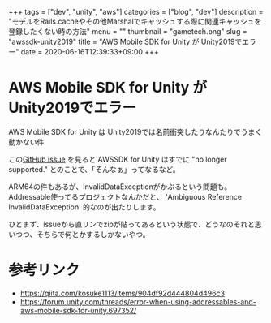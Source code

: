 +++
tags = ["dev", "unity", "aws"]
categories = ["blog", "dev"]
description = "モデルをRails.cacheやその他Marshalでキャッシュする際に関連キャッシュを登録したくない時の方法"
menu = ""
thumbnail = "gametech.png"
slug = "awssdk-unity2019"
title = "AWS Mobile SDK for Unity が Unity2019でエラー"
date = 2020-06-16T12:39:33+09:00
+++

# AWS Mobile SDK for Unity が Unity2019でエラー
AWS Mobile SDK for Unity は Unity2019では名前衝突したりなんたりでうまく動かない件

この[GitHub issue](https://github.com/aws/aws-sdk-net/issues/1371#issuecomment-541886433) を見ると AWSSDK for Unity はすでに "no longer supported." とのことで、「そんなぁ」ってなるなど。

ARM64の件もあるが、InvalidDataExceptionがかぶるという問題も。
Addressable使ってるプロジェクトなんかだと、 'Ambiguous Reference InvalidDataException' 的なのが出たりします。

ひとまず、issueから直リンでzipが貼ってあるという状態で、どうなのそれと思いつつ、そちらで何とかするしかないやつ。


# 参考リンク
- https://qiita.com/kosuke1113/items/904df92d444804d496c3
- https://forum.unity.com/threads/error-when-using-addressables-and-aws-mobile-sdk-for-unity.697352/

